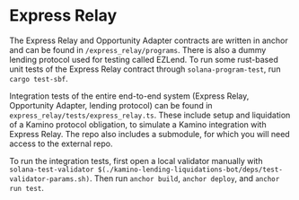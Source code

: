# Express Relay

The Express Relay and Opportunity Adapter contracts are written in anchor and can be found in `/express_relay/programs`. There is also a dummy lending protocol used for testing called EZLend. To run some rust-based unit tests of the Express Relay contract through `solana-program-test`, run `cargo test-sbf`.

Integration tests of the entire end-to-end system (Express Relay, Opportunity Adapter, lending protocol) can be found in `express_relay/tests/express_relay.ts`. These include setup and liquidation of a Kamino protocol obligation, to simulate a Kamino integration with Express Relay. The repo also includes a submodule, for which you will need access to the external repo.

To run the integration tests, first open a local validator manually with `solana-test-validator $(./kamino-lending-liquidations-bot/deps/test-validator-params.sh)`. Then run `anchor build`, `anchor deploy`, and `anchor run test`.
